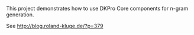 This project demonstrates how to use DKPro Core components for n-gram generation.

See <http://blog.roland-kluge.de/?p=379>

